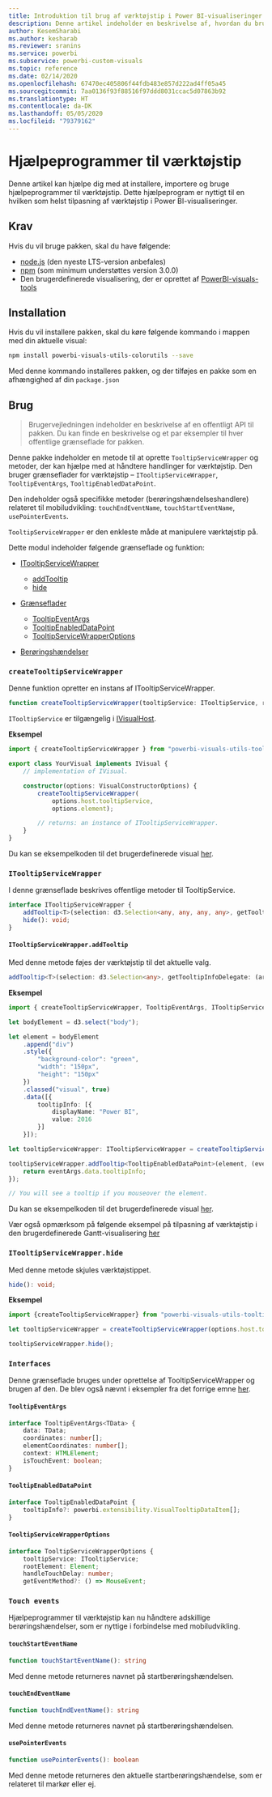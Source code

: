 ```yaml
---
title: Introduktion til brug af værktøjstip i Power BI-visualiseringer
description: Denne artikel indeholder en beskrivelse af, hvordan du bruger hjælpeprogrammer til værktøjstip til at forenkle tilpasning af værktøjstip for Power BI-visualiseringer
author: KesemSharabi
ms.author: kesharab
ms.reviewer: sranins
ms.service: powerbi
ms.subservice: powerbi-custom-visuals
ms.topic: reference
ms.date: 02/14/2020
ms.openlocfilehash: 67470ec405806f44fdb483e857d222ad4ff05a45
ms.sourcegitcommit: 7aa0136f93f88516f97ddd8031ccac5d07863b92
ms.translationtype: HT
ms.contentlocale: da-DK
ms.lasthandoff: 05/05/2020
ms.locfileid: "79379162"
---
```

# <a name="tooltip-utils"></a>Hjælpeprogrammer til værktøjstip
Denne artikel kan hjælpe dig med at installere, importere og bruge hjælpeprogrammer til værktøjstip. Dette hjælpeprogram er nyttigt til en hvilken som helst tilpasning af værktøjstip i Power BI-visualiseringer.

## <a name="requirements"></a>Krav
Hvis du vil bruge pakken, skal du have følgende:
* [node.js](https://nodejs.org) (den nyeste LTS-version anbefales)
* [npm](https://www.npmjs.com/) (som minimum understøttes version 3.0.0)
* Den brugerdefinerede visualisering, der er oprettet af [PowerBI-visuals-tools](https://www.npmjs.com/package/powerbi-visuals-tools)

## <a name="installation"></a>Installation

Hvis du vil installere pakken, skal du køre følgende kommando i mappen med din aktuelle visual:

```bash
npm install powerbi-visuals-utils-colorutils --save
```
Med denne kommando installeres pakken, og der tilføjes en pakke som en afhængighed af din ```package.json```

## <a name="usage"></a>Brug

> Brugervejledningen indeholder en beskrivelse af en offentligt API til pakken. Du kan finde en beskrivelse og et par eksempler til hver offentlige grænseflade for pakken.

Denne pakke indeholder en metode til at oprette `TooltipServiceWrapper` og metoder, der kan hjælpe med at håndtere handlinger for værktøjstip. Den bruger grænseflader for værktøjstip – `ITooltipServiceWrapper`, `TooltipEventArgs`, `TooltipEnabledDataPoint`. 

Den indeholder også specifikke metoder (berøringshændelseshandlere) relateret til mobiludvikling: `touchEndEventName`, `touchStartEventName`, `usePointerEvents`.

`TooltipServiceWrapper` er den enkleste måde at manipulere værktøjstip på.

Dette modul indeholder følgende grænseflade og funktion:
* [ITooltipServiceWrapper](#itooltipservicewrapper)
  * [addTooltip](#itooltipservicewrapperaddtooltip)
  * [hide](#itooltipservicewrapperhide)

* [Grænseflader](#interfaces)
  * [TooltipEventArgs](#tooltipeventargs)
  * [TooltipEnabledDataPoint](#tooltipenableddatapoint)
  * [TooltipServiceWrapperOptions](#tooltipservicewrapperoptions)
* [Berøringshændelser](#touch-events)

### `createTooltipServiceWrapper`
Denne funktion opretter en instans af ITooltipServiceWrapper.

```typescript
function createTooltipServiceWrapper(tooltipService: ITooltipService, rootElement: Element, handleTouchDelay?: number,  getEventMethod?: () => MouseEvent): ITooltipServiceWrapper;
```

```ITooltipService``` er tilgængelig i [IVisualHost](https://github.com/microsoft/PowerBI-visuals-tools/blob/master/templates/visuals/.api/v2.6.0/PowerBI-visuals.d.ts#L1335).

**Eksempel**

```typescript
import { createTooltipServiceWrapper } from "powerbi-visuals-utils-tooltiputils";

export class YourVisual implements IVisual {
    // implementation of IVisual.

    constructor(options: VisualConstructorOptions) {
        createTooltipServiceWrapper(
            options.host.tooltipService,
            options.element);

        // returns: an instance of ITooltipServiceWrapper.
    }
}
```

Du kan se eksempelkoden til det brugerdefinerede visual [her](https://github.com/microsoft/powerbi-visuals-gantt/blob/master/src/gantt.ts#L391).

### `ITooltipServiceWrapper`
I denne grænseflade beskrives offentlige metoder til TooltipService.

```typescript
interface ITooltipServiceWrapper {
    addTooltip<T>(selection: d3.Selection<any, any, any, any>, getTooltipInfoDelegate: (args: TooltipEventArgs<T>) => powerbi.extensibility.VisualTooltipDataItem[], getDataPointIdentity?: (args: TooltipEventArgs<T>) => powerbi.visuals.ISelectionId, reloadTooltipDataOnMouseMove?: boolean): void;
    hide(): void;
}
```

#### `ITooltipServiceWrapper.addTooltip`

Med denne metode føjes der værktøjstip til det aktuelle valg.

```typescript
addTooltip<T>(selection: d3.Selection<any>, getTooltipInfoDelegate: (args: TooltipEventArgs<T>) => VisualTooltipDataItem[], getDataPointIdentity?: (args: TooltipEventArgs<T>) => ISelectionId, reloadTooltipDataOnMouseMove?: boolean): void;
```

**Eksempel**

```typescript
import { createTooltipServiceWrapper, TooltipEventArgs, ITooltipServiceWrapper, TooltipEnabledDataPoint } from "powerbi-visuals-utils-tooltiputils";

let bodyElement = d3.select("body");

let element = bodyElement
    .append("div")
    .style({
        "background-color": "green",
        "width": "150px",
        "height": "150px"
    })
    .classed("visual", true)
    .data([{
        tooltipInfo: [{
            displayName: "Power BI",
            value: 2016
        }]
    }]);

let tooltipServiceWrapper: ITooltipServiceWrapper = createTooltipServiceWrapper(tooltipService, bodyElement.get(0)); // tooltipService is from the IVisualHost.

tooltipServiceWrapper.addTooltip<TooltipEnabledDataPoint>(element, (eventArgs: TooltipEventArgs<TooltipEnabledDataPoint>) => {
    return eventArgs.data.tooltipInfo;
});

// You will see a tooltip if you mouseover the element.
```

Du kan se eksempelkoden til det brugerdefinerede visual [her](https://github.com/microsoft/powerbi-visuals-gantt/blob/master/src/gantt.ts#L2931).

Vær også opmærksom på følgende eksempel på tilpasning af værktøjstip i den brugerdefinerede Gantt-visualisering [her](https://github.com/microsoft/powerbi-visuals-gantt/blob/master/src/gantt.ts#L573-L648)

### `ITooltipServiceWrapper.hide`

Med denne metode skjules værktøjstippet.

```typescript
hide(): void;
```

**Eksempel**

```typescript
import {createTooltipServiceWrapper} from "powerbi-visuals-utils-tooltiputils";

let tooltipServiceWrapper = createTooltipServiceWrapper(options.host.tooltipService, options.element); // options are from the VisualConstructorOptions.

tooltipServiceWrapper.hide();
```
### `Interfaces`
Denne grænseflade bruges under oprettelse af TooltipServiceWrapper og brugen af den. De blev også nævnt i eksempler fra det forrige emne [her](#itooltipservicewrapperaddtooltip).

#### `TooltipEventArgs`
```typescript
interface TooltipEventArgs<TData> {
    data: TData;
    coordinates: number[];
    elementCoordinates: number[];
    context: HTMLElement;
    isTouchEvent: boolean;
}
```

#### `TooltipEnabledDataPoint`
```typescript
interface TooltipEnabledDataPoint {
    tooltipInfo?: powerbi.extensibility.VisualTooltipDataItem[];
}
```

#### `TooltipServiceWrapperOptions`
```typescript
interface TooltipServiceWrapperOptions {
    tooltipService: ITooltipService;
    rootElement: Element;
    handleTouchDelay: number;
    getEventMethod?: () => MouseEvent;
```

### `Touch events`

Hjælpeprogrammer til værktøjstip kan nu håndtere adskillige berøringshændelser, som er nyttige i forbindelse med mobiludvikling.

#### `touchStartEventName`
```typescript
function touchStartEventName(): string
```
Med denne metode returneres navnet på startberøringshændelsen.

#### `touchEndEventName`
```typescript
function touchEndEventName(): string
```
Med denne metode returneres navnet på startberøringshændelsen.

#### `usePointerEvents`
```typescript
function usePointerEvents(): boolean
```
Med denne metode returneres den aktuelle startberøringshændelse, som er relateret til markør eller ej.

